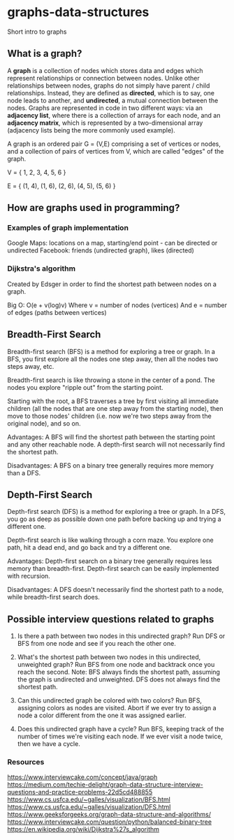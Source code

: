 # graphs-data-structures
Short intro to graphs

## What is a graph? 

A **graph** is a collection of nodes which stores data and edges which represent relationships or connection between nodes. Unlike other relationships between nodes, graphs do not simply have parent / child relationships. Instead, they are defined as **directed**, which is to say, one node leads to another, and **undirected**, a mutual connection between the nodes. Graphs are represented in code in two different ways: via an **adjacency list**, where there is a collection of arrays for each node, and an **adjacency matrix**, which is represented by a two-dimensional array (adjacency lists being the more commonly used example). 

A graph is an ordered pair G = (V,E) comprising a set of vertices or nodes, and a collection of pairs of vertices from V, which are called "edges" of the graph.

V = { 1, 2, 3, 4, 5, 6 }

E = { (1, 4), (1, 6), (2, 6), (4, 5), (5, 6) }


## How are graphs used in programming?
### Examples of graph implementation
Google Maps: locations on a map, starting/end point - can be directed or undirected
Facebook: friends (undirected graph), likes (directed)

### Dijkstra's algorithm
Created by Edsger in order to find the shortest path between nodes on a graph.

Big O: O(e + v(log)v)
Where v = number of nodes (vertices)
And e = number of edges (paths between vertices)


## Breadth-First Search
Breadth-first search (BFS) is a method for exploring a tree or graph. In a BFS, you first explore all the nodes one step away, then all the nodes two steps away, etc.

Breadth-first search is like throwing a stone in the center of a pond. The nodes you explore "ripple out" from the starting point.

Starting with the root, a BFS traverses a tree by first visiting all immediate children (all the nodes that are one step away from the starting node), then move to those nodes' children (i.e. now we're two steps away from the original node), and so on.

Advantages: 
A BFS will find the shortest path between the starting point and any other reachable node. A depth-first search will not necessarily find the shortest path.

Disadvantages:
A BFS on a binary tree generally requires more memory than a DFS.


## Depth-First Search
Depth-first search (DFS) is a method for exploring a tree or graph. In a DFS, you go as deep as possible down one path before backing up and trying a different one.

Depth-first search is like walking through a corn maze. You explore one path, hit a dead end, and go back and try a different one.

Advantages:
Depth-first search on a binary tree generally requires less memory than breadth-first.
Depth-first search can be easily implemented with recursion.

Disadvantages:
A DFS doesn't necessarily find the shortest path to a node, while breadth-first search does.


## Possible interview questions related to graphs
1. Is there a path between two nodes in this undirected graph? Run DFS or BFS from one node and see if you reach the other one.

2. What's the shortest path between two nodes in this undirected, unweighted graph? Run BFS from one node and backtrack once you reach the second. Note: BFS always finds the shortest path, assuming the graph is undirected and unweighted. DFS does not always find the shortest path.

3. Can this undirected graph be colored with two colors? Run BFS, assigning colors as nodes are visited. Abort if we ever try to assign a node a color different from the one it was assigned earlier.

4. Does this undirected graph have a cycle? Run BFS, keeping track of the number of times we're visiting each node. If we ever visit a node twice, then we have a cycle.

### Resources
https://www.interviewcake.com/concept/java/graph
https://medium.com/techie-delight/graph-data-structure-interview-questions-and-practice-problems-22d5cd488855
https://www.cs.usfca.edu/~galles/visualization/BFS.html
https://www.cs.usfca.edu/~galles/visualization/DFS.html
https://www.geeksforgeeks.org/graph-data-structure-and-algorithms/
https://www.interviewcake.com/question/python/balanced-binary-tree
https://en.wikipedia.org/wiki/Dijkstra%27s_algorithm